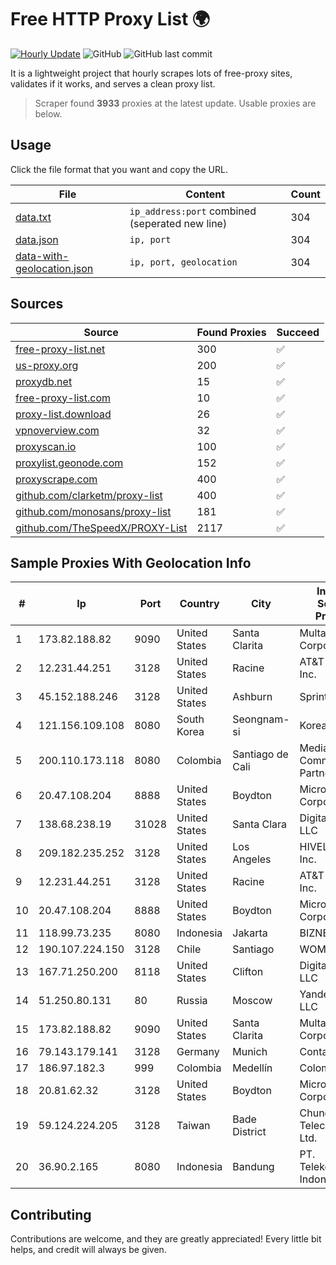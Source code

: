 
# Free HTTP Proxy List 🌍

[![Hourly Update](https://github.com/mertguvencli/http-proxy-list/actions/workflows/main.yml/badge.svg?branch=main)](https://github.com/mertguvencli/http-proxy-list/actions/workflows/main.yml)
![GitHub](https://img.shields.io/github/license/mertguvencli/http-proxy-list)
![GitHub last commit](https://img.shields.io/github/last-commit/mertguvencli/http-proxy-list)

It is a lightweight project that hourly scrapes lots of free-proxy sites, validates if it works, and serves a clean proxy list.


> Scraper found **3933** proxies at the latest update. Usable proxies are below.

## Usage

Click the file format that you want and copy the URL.


|File|Content|Count|
|----|-------|-----|
|[data.txt](https://raw.githubusercontent.com/mertguvencli/http-proxy-list/main/proxy-list/data.txt)|`ip_address:port` combined (seperated new line)|304|
|[data.json](https://raw.githubusercontent.com/mertguvencli/http-proxy-list/main/proxy-list/data.json)|`ip, port`|304|
|[data-with-geolocation.json](https://raw.githubusercontent.com/mertguvencli/http-proxy-list/main/proxy-list/data-with-geolocation.json)|`ip, port, geolocation`|304|

## Sources

|Source|Found Proxies|Succeed|
|------|-------------|-------|
|[free-proxy-list.net](https://free-proxy-list.net)|300|✅|
|[us-proxy.org](https://www.us-proxy.org)|200|✅|
|[proxydb.net](http://proxydb.net)|15|✅|
|[free-proxy-list.com](https://free-proxy-list.com/?page=&port=&type%5B%5D=http&type%5B%5D=https&up_time=0&search=Search)|10|✅|
|[proxy-list.download](https://www.proxy-list.download/HTTP)|26|✅|
|[vpnoverview.com](https://vpnoverview.com/privacy/anonymous-browsing/free-proxy-servers)|32|✅|
|[proxyscan.io](https://www.proxyscan.io)|100|✅|
|[proxylist.geonode.com](https://proxylist.geonode.com/api/proxy-list?limit=300&page=1&sort_by=lastChecked&sort_type=desc&protocols=http,https)|152|✅|
|[proxyscrape.com](https://api.proxyscrape.com/v2/?request=displayproxies&protocol=http&timeout=10000&country=all&ssl=all&anonymity=all)|400|✅|
|[github.com/clarketm/proxy-list](https://raw.githubusercontent.com/clarketm/proxy-list/master/proxy-list-raw.txt)|400|✅|
|[github.com/monosans/proxy-list](https://raw.githubusercontent.com/monosans/proxy-list/main/proxies/http.txt)|181|✅|
|[github.com/TheSpeedX/PROXY-List](https://raw.githubusercontent.com/TheSpeedX/PROXY-List/master/http.txt)|2117|✅|


## Sample Proxies With Geolocation Info

|#|Ip|Port|Country|City|Internet Service Provider|
|-|--|----|-------|----|-------------------------|
|1|173.82.188.82|9090|United States|Santa Clarita|Multacom Corporation|
|2|12.231.44.251|3128|United States|Racine|AT&T Services, Inc.|
|3|45.152.188.246|3128|United States|Ashburn|Sprint|
|4|121.156.109.108|8080|South Korea|Seongnam-si|Korea Telecom|
|5|200.110.173.118|8080|Colombia|Santiago de Cali|Media Commerce Partners S.A|
|6|20.47.108.204|8888|United States|Boydton|Microsoft Corporation|
|7|138.68.238.19|31028|United States|Santa Clara|DigitalOcean, LLC|
|8|209.182.235.252|3128|United States|Los Angeles|HIVELOCITY, Inc.|
|9|12.231.44.251|3128|United States|Racine|AT&T Services, Inc.|
|10|20.47.108.204|8888|United States|Boydton|Microsoft Corporation|
|11|118.99.73.235|8080|Indonesia|Jakarta|BIZNET|
|12|190.107.224.150|3128|Chile|Santiago|WOM S.A.|
|13|167.71.250.200|8118|United States|Clifton|DigitalOcean, LLC|
|14|51.250.80.131|80|Russia|Moscow|Yandex.Cloud LLC|
|15|173.82.188.82|9090|United States|Santa Clarita|Multacom Corporation|
|16|79.143.179.141|3128|Germany|Munich|Contabo GmbH|
|17|186.97.182.3|999|Colombia|Medellín|Colombia Móvil|
|18|20.81.62.32|3128|United States|Boydton|Microsoft Corporation|
|19|59.124.224.205|3128|Taiwan|Bade District|Chunghwa Telecom Co., Ltd.|
|20|36.90.2.165|8080|Indonesia|Bandung|PT. Telekomunikasi Indonesia|



## Contributing

Contributions are welcome, and they are greatly appreciated! Every
little bit helps, and credit will always be given.

